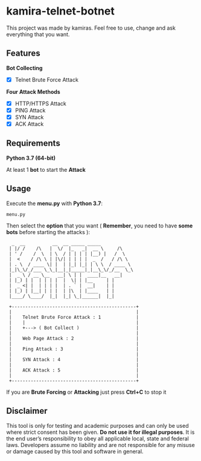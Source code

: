 # kamira-telnet-botnet

This project was made by kamiras. Feel free to use, change and ask everything that you want.

## Features

**Bot Collecting**

- [x] Telnet Brute Force Attack

**Four Attack Methods**

- [x] HTTP/HTTPS Attack
- [x] PING Attack
- [x] SYN Attack
- [x] ACK Attack

## Requirements

**Python 3.7 (64-bit)**

At least 1 **bot** to start the **Attack**

## Usage

Execute the **menu.py** with **Python 3.7**:

    menu.py
   
Then select the **option** that you want ( **Remember**, you need to have **some bots** before starting the attacks ):

```
  _  __          __  __ _____ _____            
 | |/ /    /\   |  \/  |_   _|  __ \     /\    
 | ' /    /  \  | \  / | | | | |__) |   /  \   
 |  <    / /\ \ | |\/| | | | |  _  /   / /\ \  
 | . \  / ____ \| |  | |_| |_| | \ \  / ____ \ 
 |_|\_\/_/___ \_\_|__|_|_____|_|__\_\/_/__  \_\
 |  _ \ / __ \__   __| \ | |  ____|__   __|    
 | |_) | |  | | | |  |  \| | |__     | |       
 |  _ <| |  | | | |  | . ` |  __|    | |       
 | |_) | |__| | | |  | |\  | |____   | |       
 |____/ \____/  |_|  |_| \_|______|  |_|
 
 +----------------------------------------------+
 |                                              |
 |    Telnet Brute Force Attack : 1             |
 |    |                                         |
 |    +---> ( Bot Collect )                     |
 |                                              |
 |    Web Page Attack : 2                       |
 |                                              |
 |    Ping Attack : 3                           |
 |                                              |
 |    SYN Attack : 4                            |
 |                                              |
 |    ACK Attack : 5                            |
 |                                              | 
 +----------------------------------------------+
```

If you are **Brute Forcing** or **Attacking** just press **Ctrl+C** to stop it

## Disclaimer

This tool is only for testing and academic purposes and can only be used where strict consent has been given. **Do not use it for illegal purposes**. It is the end user’s responsibility to obey all applicable local, state and federal laws. Developers assume no liability and are not responsible for any misuse or damage caused by this tool and software in general.

